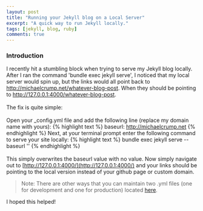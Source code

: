 ```yaml
---
layout: post
title: "Running your Jekyll blog on a Local Server"
excerpt: "A quick way to run Jekyll locally."
tags: [jekyll, blog, ruby]
comments: true
---
```


### Introduction

I recently hit a stumbling block when trying to serve my Jekyll blog locally. After I ran the command 'bundle exec jekyll serve', I noticed that my local server would spin up, but the links would all point back to http://michaelcrump.net/whatever-blog-post. When they should be pointing to http://127.0.0.1:4000/whatever-blog-post.
<br><br>
The fix is quite simple:<br>
<br>
Open your _config.yml file and add the following line (replace my domain name with yours): 
	{% highlight text %}
	baseurl:          http://michaelcrump.net
	{% endhighlight %}
Next, at your terminal prompt enter the following command to serve your site locally:
	{% highlight text %}
	bundle exec jekyll serve --baseurl ''
	{% endhighlight %}	
<br>
This simply overwrites the baseurl value with no value. 
Now simply navigate out to [http://127.0.0.1:4000/](http://127.0.0.1:4000/) and your links should be pointing to the local version instead of your github page or custom domain.

> Note: There are other ways that you can maintain two .yml files (one for development and one for production) located [here](http://www.jaredwolff.com/blog/jekyll-local-preview/). 

I hoped this helped!


